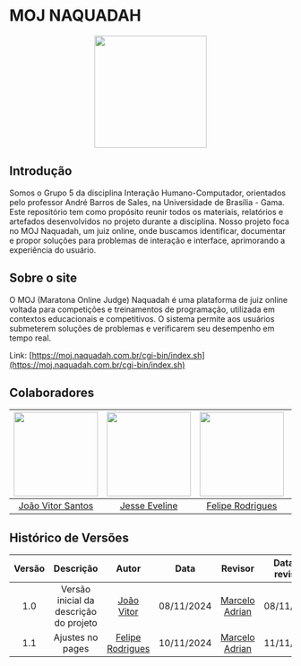# MOJ NAQUADAH

<div align="center">
    <img src="https://moj.naquadah.com.br/images/logo_moj.png" width="200px">
</div>

## Introdução

Somos o Grupo 5 da disciplina Interação Humano-Computador, orientados pelo professor André Barros de Sales, na Universidade de Brasília - Gama. Este repositório tem como propósito reunir todos os materiais, relatórios e artefados desenvolvidos no projeto durante a disciplina. Nosso projeto foca no MOJ Naquadah, um juiz online, onde buscamos identificar, documentar e propor soluções para problemas de interação e interface, aprimorando a experiência do usuário.

## Sobre o site

O MOJ (Maratona Online Judge) Naquadah é uma plataforma de juiz online voltada para competições e treinamentos de programação, utilizada em contextos educacionais e competitivos. O sistema permite aos usuários submeterem soluções de problemas e verificarem seu desempenho em tempo real.

Link: [https://moj.naquadah.com.br/cgi-bin/index.sh](https://moj.naquadah.com.br/cgi-bin/index.sh)

## Colaboradores

| <img src="https://github.com/Jauzimm.png" width="150px" > | <img src="https://github.com/xzxjesse.png" width="150px"> | <img src="https://github.com/felipeJRdev.png" width="150px"> | <img src="https://github.com/Marcelo-Adrian.png" width="150px"> | <img src="https://github.com/Ruan-Carvalho.png" width="150px"> |
| :-------------------------------------------------------: | :-------------------------------------------------------: | :----------------------------------------------------------: | :-------------------------------------------------------------: | :------------------------------------------------------------: |
|      [João Vitor Santos](https://github.com/Jauzimm)      |       [Jesse Eveline](https://github.com/xzxjesse)        |      [Felipe Rodrigues](https://github.com/felipeJRdev)      |       [Marcelo Adrian](https://github.com/Marcelo-Adrian)       |       [Ruan Carvalho](https://github.com/Ruan-Carvalho)        |

## Histórico de Versões

| Versão |               Descrição                |   Autor    |    Data    |    Revisor     | Data de revisão |
| :----: | :------------------------------------: | :--------: | :--------: | :------------: | :-------------: |
|  1.0   | Versão inicial da descrição do projeto | [João Vitor](https://github.com/Jauzimm) | 08/11/2024 | [Marcelo Adrian](https://github.com/Marcelo-Adrian) |   08/11/2024    |
|  1.1   | Ajustes no pages | [Felipe Rodrigues](https://github.com/felipeJRdev) | 10/11/2024 | [Marcelo Adrian](https://github.com/Marcelo-Adrian) |    11/11/2024   |
